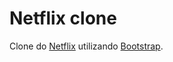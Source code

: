 # Netflix clone
Clone do [Netflix](https://www.netflix.com/br/) utilizando [Bootstrap](https://getbootstrap.com/).
